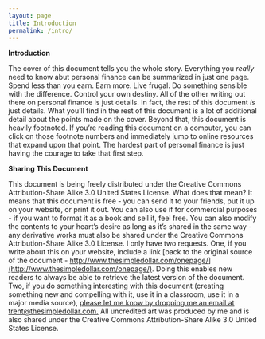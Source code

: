 ```yaml
---
layout: page
title: Introduction
permalink: /intro/
---
```


**Introduction**

The cover of this document tells you the whole story. Everything you *really* need to know abut personal finance can be summarized in just one page. Spend less than you earn. Earn more. Live frugal. Do something sensible with the difference. Control your own destiny. All of the other writing out there on personal finance is just details. In fact, the rest of this document *is* just details. What youʼll find in the rest of this document is a lot of additional detail about the points made on the cover. Beyond that, this document is heavily footnoted. If youʼre reading this document on a computer, you can click on those footnote numbers and immediately jump to online resources that expand upon that point. The hardest part of personal finance is just having the courage to take that first step.

**Sharing This Document**

This document is being freely distributed under the Creative Commons Attribution-Share Alike 3.0 United States License. What does that mean? It means that this document is free - you can send it to your friends, put it up on your website, or print it out. You can also use if for commercial purposes - if you want to format it as a book and sell it, feel free. You can also modify the contents to your heartʼs desire as long as itʼs shared in the same way - any derivative works must also be shared under the Creative Commons Attribution-Share Alike 3.0 License. I only have two requests. One, if you write about this on your website, include a link [back to the original source of the document - http://www.thesimpledollar.com/onepage/](http://www.thesimpledollar.com/onepage/). Doing this enables new readers to always be able to retrieve the latest version of the document. Two, if you do something interesting with this document (creating something new and compelling with it, use it in a classroom, use it in a major media source), [please let me know by dropping me an email at trent\@thesimpledollar.com.](mailto:trent@thesimpledollar.com) All uncredited art was produced by me and is also shared under the Creative Commons Attribution-Share Alike 3.0 United States License.